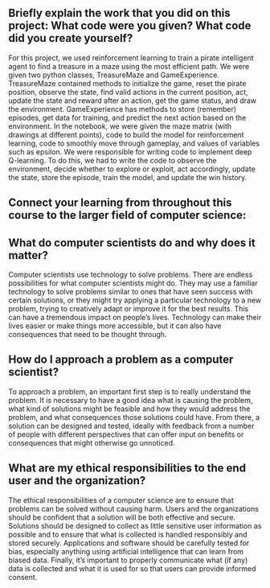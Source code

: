 ## Briefly explain the work that you did on this project: What code were you given? What code did you create yourself?
For this project, we used reinforcement learning to train a pirate intelligent agent to find a treasure in a maze using the most efficient path. We were given two python classes, TreasureMaze and GameExperience. TreasureMaze contained methods to initialize the game, reset the pirate position, observe the state, find valid actions in the current position, act, update the state and reward after an action, get the game status, and draw the environment. GameExperience has methods to store (remember) episodes, get data for training, and predict the next action based on the environment. In the notebook, we were given the maze matrix (with drawings at different points), code to build the model for reinforcement learning, code to smoothly move through gameplay, and values of variables such as epsilon. We were responsible for writing code to implement deep Q-learning. To do this, we had to write the code to observe the environment, decide whether to explore or exploit, act accordingly, update the state, store the episode, train the model, and update the win history.
## Connect your learning from throughout this course to the larger field of computer science:
## What do computer scientists do and why does it matter?
Computer scientists use technology to solve problems. There are endless possibilities for what computer scientists might do. They may use a familiar technology to solve problems similar to ones that have seen success with certain solutions, or they might try applying a particular technology to a new problem, trying to creatively adapt or improve it for the best results. This can have a tremendous impact on people’s lives. Technology can make their lives easier or make things more accessible, but it can also have consequences that need to be thought through.
## How do I approach a problem as a computer scientist?
To approach a problem, an important first step is to really understand the problem. It is necessary to have a good idea what is causing the problem, what kind of solutions might be feasible and how they would address the problem, and what consequences those solutions could have. From there, a solution can be designed and tested, ideally with feedback from a number of people with different perspectives that can offer input on benefits or consequences that might otherwise go unnoticed.
## What are my ethical responsibilities to the end user and the organization?
The ethical responsibilities of a computer science are to ensure that problems can be solved without causing harm. Users and the organizations should be confident that a solution will be both effective and secure. Solutions should be designed to collect as little sensitive user information as possible and to ensure that what is collected is handled responsibly and stored securely. Applications and software should be carefully tested for bias, especially anything using artificial intelligence that can learn from biased data. Finally, it’s important to properly communicate what (if any) data is collected and what it is used for so that users can provide informed consent.
